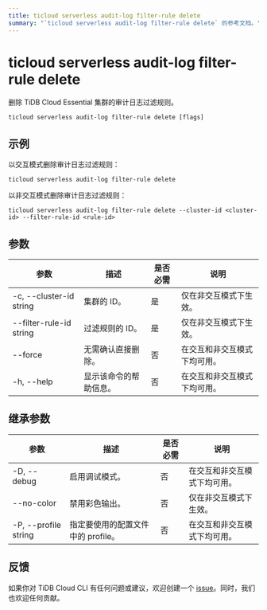 ```yaml
---
title: ticloud serverless audit-log filter-rule delete
summary: "`ticloud serverless audit-log filter-rule delete` 的参考文档。"
---
```


# ticloud serverless audit-log filter-rule delete

删除 TiDB Cloud Essential 集群的审计日志过滤规则。

```shell
ticloud serverless audit-log filter-rule delete [flags]
```

## 示例

以交互模式删除审计日志过滤规则：

```shell
ticloud serverless audit-log filter-rule delete
```

以非交互模式删除审计日志过滤规则：

```shell
ticloud serverless audit-log filter-rule delete --cluster-id <cluster-id> --filter-rule-id <rule-id>
```

## 参数

| 参数                    | 描述                                         | 是否必需 | 说明                                                 |
|-------------------------|----------------------------------------------|----------|------------------------------------------------------|
| -c, --cluster-id string | 集群的 ID。                                  | 是       | 仅在非交互模式下生效。                              |
| --filter-rule-id string | 过滤规则的 ID。                              | 是       | 仅在非交互模式下生效。                              |
| --force                 | 无需确认直接删除。                           | 否       | 在交互和非交互模式下均可用。                        |
| -h, --help              | 显示该命令的帮助信息。                       | 否       | 在交互和非交互模式下均可用。                        |

## 继承参数

| 参数                 | 描述                                                                                          | 是否必需 | 说明                                                                                                             |
|----------------------|---------------------------------------------------------------------------------------------|----------|------------------------------------------------------------------------------------------------------------------|
| -D, --debug          | 启用调试模式。                                                                              | 否       | 在交互和非交互模式下均可用。                                                                                    |
| --no-color           | 禁用彩色输出。                                                                              | 否       | 仅在非交互模式下生效。                                                                                          |
| -P, --profile string | 指定要使用的配置文件中的 profile。                                                          | 否       | 在交互和非交互模式下均可用。                                                                                    |

## 反馈

如果你对 TiDB Cloud CLI 有任何问题或建议，欢迎创建一个 [issue](https://github.com/tidbcloud/tidbcloud-cli/issues/new/choose)。同时，我们也欢迎任何贡献。
